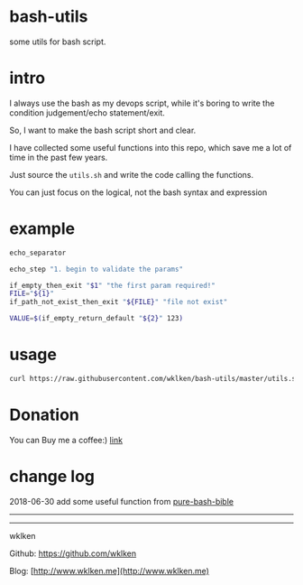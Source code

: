 # bash-utils

some utils for bash script.

# intro

I always use the bash as my devops script, while it's boring to write the condition judgement/echo statement/exit.

So, I want to make the bash script short and clear.

I have collected some useful functions into this repo, which save me a lot of time in the past few years.

Just source the `utils.sh` and write the code calling the functions.

You can just focus on the logical, not the bash syntax and expression


# example

```bash
echo_separator

echo_step "1. begin to validate the params"

if_empty_then_exit "$1" "the first param required!"
FILE="${1}"
if_path_not_exist_then_exit "${FILE}" "file not exist"

VALUE=$(if_empty_return_default "${2}" 123)
```

# usage


```bash
curl https://raw.githubusercontent.com/wklken/bash-utils/master/utils.sh > utils.sh && curl https://raw.githubusercontent.com/wklken/bash-utils/master/template.sh > run.sh
```

# Donation

You can Buy me a coffee:)  [link](http://www.wklken.me/pages/donation.html)


# change log

2018-06-30 add some useful function from [pure-bash-bible](https://github.com/dylanaraps/pure-bash-bible)

------------------------
------------------------

wklken

Github: https://github.com/wklken

Blog: [http://www.wklken.me](http://www.wklken.me)

